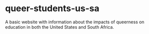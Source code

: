 # queer-students-us-sa
A basic website with information about the impacts of queerness on education in both the United States and South Africa.
